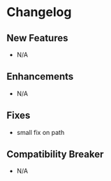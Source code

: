 # Changelog

## New Features

- N/A

## Enhancements

- N/A

## Fixes

- small fix on path

## Compatibility Breaker

- N/A
